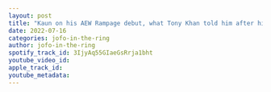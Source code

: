 ```yaml
---
layout: post
title: "Kaun on his AEW Rampage debut, what Tony Khan told him after his match with Adam Cole, AEW Dark"
date: 2022-07-16
categories: jofo-in-the-ring
author: jofo-in-the-ring
spotify_track_id: 3IjyAq55GIaeGsRrja1bht
youtube_video_id: 
apple_track_id: 
youtube_metadata: 
---
```

